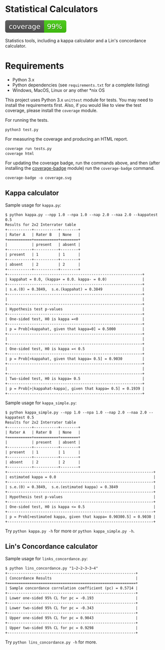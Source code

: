 # Statistical Calculators

![coverage-badge](coverage.svg)

Statistics tools, including a kappa calculator and a Lin's concordance calculator.

# Requirements

* Python 3.x
* Python dependencies (see `requirements.txt` for a complete listing)
* Windows, MacOS, Linux or any other *nix OS

This project uses Python 3.x `unittest` module for tests. You may need to install the
requirements first. Also, if you would like to view the test coverage, please
install the `coverage` module.

For running the tests.

```shell
python3 test.py
```

For measuring the coverage and producing an HTML report.

```shell
coverage run tests.py
coverage html
```

For updating the coverage badge, run the commands above, and then (after installing the
[coverage-badge](https://pypi.org/project/coverage-badge/) module) run the
`coverage-badge` command.

```shell
coverage-badge -o coverage.svg
```

## Kappa calculator

Sample usage for `kappa.py`:

```shell
$ python kappa.py --npp 1.0 --npa 1.0 --nap 2.0 --naa 2.0 --kappatest 0.5
Results for 2x2 Interrater table
+-----------+-----------+--------+
| Rater A   | Rater B   | None   |
+===========+===========+========+
|           | present   | absent |
+-----------+-----------+--------+
| present   | 1         | 1      |
+-----------+-----------+--------+
| absent    | 2         | 2      |
+-----------+-----------+--------+
+-------------------------------------------------------------+
| kappahat = 0.0, (kappa+ = 0.0. kappa- = 0.0)                |
+-------------------------------------------------------------+
| s.e.(0) = 0.3849,  s.e.(kappahat) = 0.3849                  |
+-------------------------------------------------------------+
|                                                             |
+-------------------------------------------------------------+
| Hypothesis test p-values                                    |
+-------------------------------------------------------------+
| One-sided test, H0 is kappa =<0                             |
+-------------------------------------------------------------+
| p = Prob[>kappahat, given that kappa=0] = 0.5000            |
+-------------------------------------------------------------+
|                                                             |
+-------------------------------------------------------------+
| One-sided test, H0 is kappa =< 0.5                          |
+-------------------------------------------------------------+
| p = Prob[>kappahat, given that kappa= 0.5] = 0.9030         |
+-------------------------------------------------------------+
|                                                             |
+-------------------------------------------------------------+
| Two-sided test, H0 is kappa= 0.5                            |
+-------------------------------------------------------------+
| p = Prob[>|kappahat-kappa|, given that kappa= 0.5] = 0.1939 |
+-------------------------------------------------------------+
```

Sample usage for `kappa_simple.py`:

```shell
$ python kappa_simple.py --npp 1.0 --npa 1.0 --nap 2.0 --naa 2.0 --kappatest 0.5
Results for 2x2 Interrater table
+-----------+-----------+--------+
| Rater A   | Rater B   | None   |
+===========+===========+========+
|           | present   | absent |
+-----------+-----------+--------+
| present   | 1         | 1      |
+-----------+-----------+--------+
| absent    | 2         | 2      |
+-----------+-----------+--------+
+------------------------------------------------------------------+
| estimated kappa = 0.0                                            |
+------------------------------------------------------------------+
| s.e.(0) = 0.3849,  s.e.(estimated kappa) = 0.3849                |
+------------------------------------------------------------------+
| Hypothesis test p-values                                         |
+------------------------------------------------------------------+
| One-sided test, H0 is kappa <= 0.5                               |
+------------------------------------------------------------------+
| p = Prob[>estimated kappa, given that kappa= 0.90300.5] = 0.9030 |
+------------------------------------------------------------------+
```

Try `python kappa.py -h` for more or `python kappa_simple.py -h`.

## Lin's Concordance calculator

Sample usage for `links_concordance.py`:

```shell
$ python lins_concordance.py "1~2~2~3~3~4"
+----------------------------------------------------------+
| Concordance Results                                      |
+==========================================================+
| Sample concordance correlation coefficient (pc) = 0.5714 |
+----------------------------------------------------------+
| Lower one-sided 95% CL for pc = -0.193                   |
+----------------------------------------------------------+
| Lower two-sided 95% CL for pc = -0.343                   |
+----------------------------------------------------------+
| Upper one-sided 95% CL for pc = 0.9043                   |
+----------------------------------------------------------+
| Upper two-sided 95% CL for pc = 0.9298                   |
+----------------------------------------------------------+
```

Try `python lins_concordance.py -h` for more.
